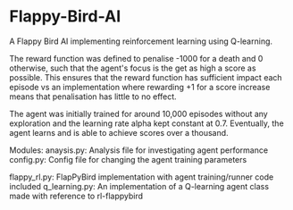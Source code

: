 # Flappy-Bird-AI

A Flappy Bird AI implementing reinforcement learning using Q-learning. 

The reward function was defined to penalise -1000 for a death and 0 otherwise, such that the agent's focus is the get as high a score as possible. This ensures that the reward function has sufficient impact each episode vs an implementation where rewarding +1 for a score increase means that penalisation has little to no effect.

The agent was initially trained for around 10,000 episodes without any exploration and the learning rate alpha kept constant at 0.7. Eventually, the agent learns and is able to achieve scores over a thousand.

Modules:
anaysis.py: Analysis file for investigating agent performance
config.py: Config file for changing the agent training parameters

flappy_rl.py: FlapPyBird implementation with agent training/runner code included
q_learning.py: An implementation of a Q-learning agent class made with reference to rl-flappybird
